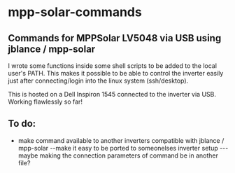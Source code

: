# mpp-solar-commands
 ## Commands for MPPSolar LV5048 via USB using jblance / mpp-solar
 I wrote some functions inside some shell scripts to be added to the local user's PATH. This makes it possible to be able to control the inverter easily just after connecting/login into the linux system (ssh/desktop).
 
 This is hosted on a Dell Inspiron 1545 connected to the inverter via USB. Working flawlessly so far!
 
 ## To do:
- make command available to another inverters compatible with jblance / mpp-solar
	--make it easy to be ported to someonelses inverter setup
		---maybe making the connection parameters of command be in another file?
